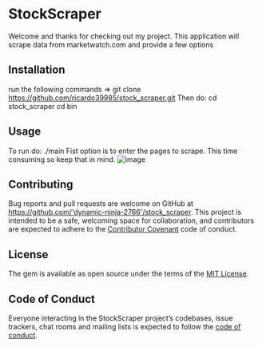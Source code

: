 # StockScraper
Welcome and thanks for checking out my project. This application will scrape data from marketwatch.com and provide a few options

## Installation
run the following commands
=> git clone https://github.com/ricardo39985/stock_scraper.git
Then do:
cd stock_scraper
cd bin




## Usage
To run do:
./main
Fist option is to enter the pages to scrape. This time consuming so keep that in mind.
![image](https://user-images.githubusercontent.com/56775968/72629542-8916db00-391e-11ea-8b98-08cc6175be2a.png)


## Contributing

Bug reports and pull requests are welcome on GitHub at https://github.com/'dynamic-ninja-2766'/stock_scraper. This project is intended to be a safe, welcoming space for collaboration, and contributors are expected to adhere to the [Contributor Covenant](http://contributor-covenant.org) code of conduct.

## License

The gem is available as open source under the terms of the [MIT License](https://opensource.org/licenses/MIT).

## Code of Conduct

Everyone interacting in the StockScraper project’s codebases, issue trackers, chat rooms and mailing lists is expected to follow the [code of conduct](https://github.com/'dynamic-ninja-2766'/stock_scraper/blob/master/CODE_OF_CONDUCT.md).
